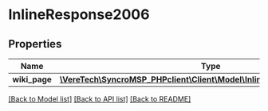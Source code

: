 # InlineResponse2006

## Properties
Name | Type | Description | Notes
------------ | ------------- | ------------- | -------------
**wiki_page** | [**\VereTech\SyncroMSP_PHPclient\Client\Model\InlineResponse2006WikiPage**](InlineResponse2006WikiPage.md) |  | [optional] 

[[Back to Model list]](../../README.md#documentation-for-models) [[Back to API list]](../../README.md#documentation-for-api-endpoints) [[Back to README]](../../README.md)

